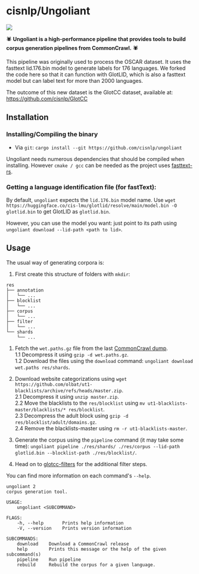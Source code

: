 # cisnlp/Ungoliant

![](https://img.shields.io/crates/l/ungoliant?style=flat-square) 

🕷️ **Ungoliant is a high-performance pipeline that provides tools to build corpus generation pipelines from CommonCrawl.** 🕷️

This pipeline was originally used to process the OSCAR dataset. It uses the fasttext lid.176.bin model to generate labels for 176 languages. We forked the code here so that it can function with GlotLID, which is also a fasttext model but can label text for more than 2000 languages.

The outcome of this new dataset is the GlotCC dataset, available at: https://github.com/cisnlp/GlotCC

## Installation

### Installing/Compiling the binary
* Via `git`: `cargo install --git https://github.com/cisnlp/ungoliant`

Ungoliant needs numerous dependencies that should be compiled when installing. However `cmake / gcc` can be needed as the project uses [fasttext-rs](https://github.com/messense/fasttext-rs).


### Getting a language identification file (for fastText):

By default, `ungoliant` expects the `lid.176.bin` model name. 
Use `wget https://huggingface.co/cis-lmu/glotlid/resolve/main/model.bin -O glotlid.bin` to get GlotLID as `glotlid.bin`.

However, you can use the model you want: just point to its path using `ungoliant download --lid-path <path to lid>`. 


## Usage 

The usual way of generating corpora is:

1. First create this structure of folders with `mkdir`:

```
res
├── annotation             
│   └── ...
├── blocklist             
│   └── ...
├── corpus             
│   └── ...
├── filter             
│   └── ...
└── shards             
    └── ...
```

1. Fetch the `wet.paths.gz` file from the last [CommonCrawl dump](https://commoncrawl.org/get-started). <br />
1.1 Decompress it using `gzip -d wet.paths.gz`. <br />
1.2 Download the files using the `download` command: `ungoliant download wet.paths res/shards`. <br />
   
2. Download website categorizations using  `wget https://github.com/olbat/ut1-blacklists/archive/refs/heads/master.zip`. <br />
2.1 Decompress it using `unzip master.zip`. <br />
2.2 Move the blacklists to the `res/blocklist` using  `mv ut1-blacklists-master/blacklists/* res/blocklist`. <br />
2.3 Decompress the adult block using `gzip -d res/blocklist/adult/domains.gz`. <br />
2.4 Remove the blacklists-master using `rm -r ut1-blacklists-master`. <br />

3. Generate the corpus using the `pipeline` command (it may take some time): `ungoliant pipeline ./res/shards/ ./res/corpus --lid-path glotlid.bin --blocklist-path ./res/blocklist/`. <br />

4. Head on to [glotcc-filters](https://github.com/cisnlp/GlotCC/tree/main/filters/) for the additional filter steps.

You can find more information on each command's `--help`.

```text
ungoliant 2
corpus generation tool.

USAGE:
    ungoliant <SUBCOMMAND>

FLAGS:
    -h, --help       Prints help information
    -V, --version    Prints version information

SUBCOMMANDS:
    download    Download a CommonCrawl release
    help        Prints this message or the help of the given subcommand(s)
    pipeline    Run pipeline
    rebuild     Rebuild the corpus for a given language.
```
